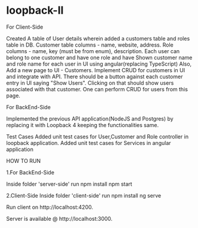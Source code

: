 # loopback-II


For Client-Side

Created A table of User details wherein added a customers table and roles table in DB. Customer table columns - name, website, address. Role columns - name, key (must be from enum), description. Each user can belong to one customer and have one role and have Shown customer name and role name for each user in UI using angular(replacing TypeScript)
Also,
Add a new page to UI - Customers. Implement CRUD for customers in UI and integrate with API. There should be a button against each customer entry in UI saying "Show Users". Clicking on that should show users associated with that customer. One can perform CRUD for users from this page.

For BackEnd-Side 

Implemented the previous API application(NodeJS and Postgres) by replacing it with Loopback 4 keeping the functionalities same.

Test Cases
Added unit test cases for  User,Customer and Role controller in loopback application.
Added unit test cases for Services in angular application

HOW TO RUN

1.For BackEnd-Side

Inside folder 'server-side' run
npm install
npm start

2.Client-Side
Inside folder 'client-side' run
npm install
ng serve

Run client on http://localhost:4200.

Server is available @ http://localhost:3000.

